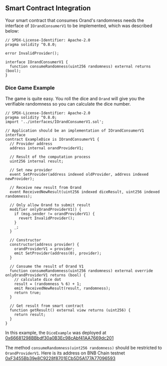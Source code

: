 ## Smart Contract Integration

Your smart contract that consumes Orand's randomness needs the interface of `IOrandConsumerV1` to be implemented, which was described below:

```solidity
// SPDX-License-Identifier: Apache-2.0
pragma solidity ^0.8.0;

error InvalidProvider();

interface IOrandConsumerV1 {
  function consumeRandomness(uint256 randomness) external returns (bool);
}
```

### Dice Game Example

The game is quite easy. You roll the dice and `Orand` will give you the verifiable randomness so you can calculate the dice number.

```solidity
// SPDX-License-Identifier: Apache-2.0
pragma solidity ^0.8.0;
import '../interfaces/IOrandConsumerV1.sol';

// Application should be an implementation of IOrandConsumerV1 interface
contract ExampleDice is IOrandConsumerV1 {
  // Provider address
  address internal orandProviderV1;

  // Result of the computation process
  uint256 internal result;

  // Set new provider
  event SetProvider(address indexed oldProvider, address indexed newProvider);

  // Receive new result from Orand
  event ReceivedNewResult(uint256 indexed diceResult, uint256 indexed randomness);

  // Only allow Orand to submit result
  modifier onlyOrandProviderV1() {
    if (msg.sender != orandProviderV1) {
      revert InvalidProvider();
    }
    _;
  }

  // Constructor
  constructor(address provider) {
    orandProviderV1 = provider;
    emit SetProvider(address(0), provider);
  }

  // Consume the result of Orand V1
  function consumeRandomness(uint256 randomness) external override onlyOrandProviderV1 returns (bool) {
    // calculate dice dot
    result = (randomness % 6) + 1;
    emit ReceivedNewResult(result, randomness);
    return true;
  }

  // Get result from smart contract
  function getResult() external view returns (uint256) {
    return result;
  }
}
```

In this example, the `DiceExample` was deployed at [0x66681298BBbdf30a0B3Ec98cAbf41AA7669dc201](https://testnet.bscscan.com/address/0x66681298BBbdf30a0B3Ec98cAbf41AA7669dc201#code)

The method `consumeRandomness(uint256 randomness)` should be restricted to `OrandProviderV1`. Here is its address on BNB Chain testnet [0xF3455Bb39e8C9228f8701ECb5D5A177A77096593](https://testnet.bscscan.com/address/0xF3455Bb39e8C9228f8701ECb5D5A177A77096593#code)
